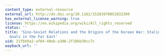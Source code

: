 ```yaml
---
content_type: external-resource
external_url: http://dx.doi.org/10.1162/15203970051032309
has_external_license_warning: true
license: https://en.wikipedia.org/wiki/All_rights_reserved
status: ''
title: 'Sino-Soviet Relations and the Origins of the Korean War: Stalin''s Strategic
  Goals in the Far East'
uid: 21fbb9a2-af04-40eb-a306-2f10bb30cc7c
wayback_url: ''
---
```

